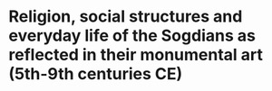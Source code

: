 # Religion, social structures and everyday life of the Sogdians as reflected in their monumental art (5th-9th centuries CE)
